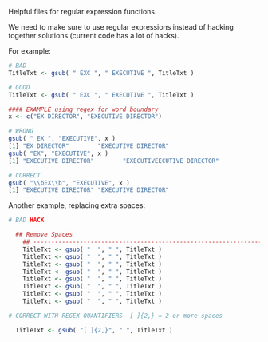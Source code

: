 Helpful files for regular expression functions. 

We need to make sure to use regular expressions instead of hacking together solutions (current code has a lot of hacks). 

For example:

```r
# BAD
TitleTxt <- gsub( " EXC ", " EXECUTIVE ", TitleTxt )

# GOOD
TitleTxt <- gsub( " EXC ", " EXECUTIVE ", TitleTxt )

#### EXAMPLE using regex for word boundary 
x <- c("EX DIRECTOR", "EXECUTIVE DIRECTOR")

# WRONG
gsub( " EX ", "EXECUTIVE", x )
[1] "EX DIRECTOR"        "EXECUTIVE DIRECTOR"
gsub( "EX", "EXECUTIVE", x )
[1] "EXECUTIVE DIRECTOR"        "EXECUTIVEECUTIVE DIRECTOR"

# CORRECT
gsub( "\\bEX\\b", "EXECUTIVE", x )
[1] "EXECUTIVE DIRECTOR" "EXECUTIVE DIRECTOR"
```

Another example, replacing extra spaces: 

```r
# BAD HACK 

  ## Remove Spaces 
	## ------------------------------------------------------------------------
	TitleTxt <- gsub( "  ", " ", TitleTxt )
	TitleTxt <- gsub( "  ", " ", TitleTxt )
	TitleTxt <- gsub( "  ", " ", TitleTxt )
	TitleTxt <- gsub( "  ", " ", TitleTxt )
	TitleTxt <- gsub( "  ", " ", TitleTxt )
	TitleTxt <- gsub( "  ", " ", TitleTxt )
	TitleTxt <- gsub( "  ", " ", TitleTxt )
	TitleTxt <- gsub( "  ", " ", TitleTxt )

# CORRECT WITH REGEX QUANTIFIERS  [ ]{2,} = 2 or more spaces

  TitleTxt <- gsub( "[ ]{2,}", " ", TitleTxt )
```
